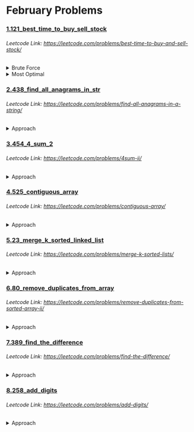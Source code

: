 # February Problems

### [1.121_best_time_to_buy_sell_stock](https://github.com/shamli1997/leetcode_problems/blob/main/Leetcode_Problems/2.February/1.121_best_time_to_buy_sell_stock.py)
###### Leetcode Link: https://leetcode.com/problems/best-time-to-buy-and-sell-stock/
<details><summary>Brute Force</summary>


##### TC: (N ^ 2)
##### SC: O(1)

1. Use a for loop of ‘i’ from 0 to n.
2. Use another for loop from ‘i+1’ to n.
3. If arr[j] > arr[i] , take the difference and compare  and store it in the maxProfit variable.
4. Return maxProfit.
</details>

<details><summary>Most Optimal</summary>

##### TC: O(N)
##### SC: O(1)
 1. Initialize min_price = prices[0] and max_profit = 0
 2. iterate through the array
 3. min_price = min(price,min_price)
 4. max_profit = max(max_profit, price - min_price)
 5. return max_profit

</details>

### [2.438_find_all_anagrams_in_str](https://github.com/shamli1997/leetcode_problems/blob/main/Leetcode_Problems/2.February/2.438_find_all_anagrams_in_str.py)
###### Leetcode Link: https://leetcode.com/problems/find-all-anagrams-in-a-string/

<details><summary>Approach</summary>

##### TC: O(N)
##### SC: O(1)
 1. Initialize pattern dictionary dict_p hashmap using collenctions.counter(p), dict_s = {}, start = 0
 2. iterate from 1 to len(s)
 3. if s[end] in the dict_s add 1 as value else increment by 1
 4. check if dict_s == dict_p: result.append(start)
 5. if (end - start + 1) >= len(p):if dic_s[s[start]] > 1:decrement the val else delete dic_s[s[start]
 6. increment start by 1
 7. return result

</details>

### [3.454_4_sum_2](https://github.com/shamli1997/leetcode_problems/blob/main/Leetcode_Problems/2.February/3.454_4_sum_2.py)
###### Leetcode Link: https://leetcode.com/problems/4sum-ii/

<details><summary>Approach</summary>

##### TC: O(N*N)
##### SC: O(N*N)
 1. Initialize 2 dicts d1 d2
 2. iterate over nums1, nums2.
    1. insert num1+num2 frequency in d1
 3. Iterate over nums3, nums4
    1. insert num3+num4 frequency in d1
 4. Iterate over d1.keys()
    1. if -key in d2.keys:
        1. ans += d1[key] * d2[-key]
 5. return ans


</details>

### [4.525_contiguous_array](https://github.com/shamli1997/leetcode_problems/blob/main/Leetcode_Problems/2.February/4.525_contiguous_array.py)
###### Leetcode Link: https://leetcode.com/problems/contiguous-array/

<details><summary>Approach</summary>

##### TC: O(N)
##### SC: O(N)
 1. Initialize total, maxlength = 0, 0 and prefix_sum={-1:0}
 2. iterate over ienumerate(nums)
      1. if num == 0: total--
      2. if num == 1: total++
      3. if total not in prefix_sum.keys(): prefix_sum[total] = index
      4. else: maxlength = max(maxlength,index - prefi_sum)
3. return maxlength



</details>

### [5.23_merge_k_sorted_linked_list](https://github.com/shamli1997/leetcode_problems/blob/main/Leetcode_Problems/2.February/5.23_merge_k_sorted_linked_list.py)
###### Leetcode Link: https://leetcode.com/problems/merge-k-sorted-lists/

<details><summary>Approach</summary>

##### TC: O(N log k) where k is the number of linked lists
##### SC: O(1)
1. Pair up k lists and merge each pair.

2. After the first pairing, k lists are merged into k/2 lists with average 2N/k length, then k/4, k/8 and so on.

3. Repeat this procedure until we get the final sorted linked list.

Thus, we'll traverse almost NN nodes per pairing and merging, and repeat this procedure about log{k} times.

 

</details>

### [6.80_remove_duplicates_from_array](https://github.com/shamli1997/leetcode_problems/blob/main/Leetcode_Problems/2.February/6.80_remove_duplicates_from_array.py)
###### Leetcode Link: https://leetcode.com/problems/remove-duplicates-from-sorted-array-ii/

<details><summary>Approach</summary>

##### TC: O(N) 
##### SC: O(1)
1. if len of nums < 3 return len(NUMS)
2. iterate over nums from 1 to len(nums) - 1
   1. if nums[i-1]!=nums[i+1]
      1. nums[count] = nums[i]
      2. count += 1
3. nums[count] = nums[-1]
4. return count + 1

 

</details>

### [7.389_find_the_difference](https://github.com/shamli1997/leetcode_problems/blob/main/Leetcode_Problems/2.February/7.389_find_the_difference.py)
###### Leetcode Link: https://leetcode.com/problems/find-the-difference/

<details><summary>Approach</summary>

##### TC: O(N) 
##### SC: O(1)
1. initialize c = 0
2. iterate over s and xor ord(s) with c
3. iterate over t and xor ord(t) with c
4. return c

 

</details>


### [8.258_add_digits](https://github.com/shamli1997/leetcode_problems/blob/main/Leetcode_Problems/2.February/8.258_add_digits.py)
###### Leetcode Link: https://leetcode.com/problems/add-digits/

<details><summary>Approach</summary>

##### TC: O(N) 
##### SC: O(1)
1. initialize res = num
2. iterate while len(str(res))>1
   1. div_num = res // 10
   2. rem = res % 10
   3. res = div_num + rem
3. return res

 

</details>